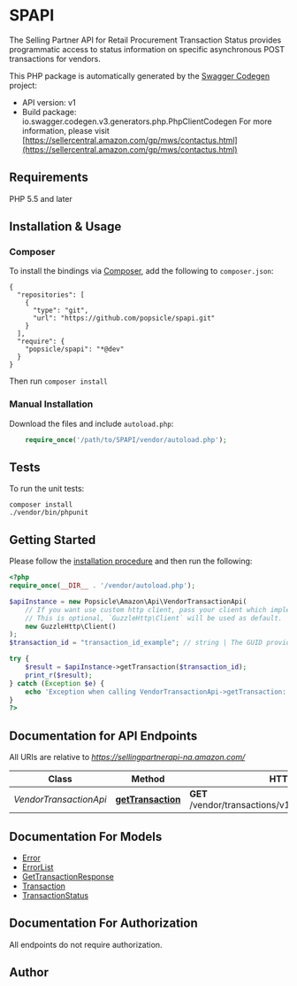 # SPAPI
The Selling Partner API for Retail Procurement Transaction Status provides programmatic access to status information on specific asynchronous POST transactions for vendors.

This PHP package is automatically generated by the [Swagger Codegen](https://github.com/swagger-api/swagger-codegen) project:

- API version: v1
- Build package: io.swagger.codegen.v3.generators.php.PhpClientCodegen
For more information, please visit [https://sellercentral.amazon.com/gp/mws/contactus.html](https://sellercentral.amazon.com/gp/mws/contactus.html)

## Requirements

PHP 5.5 and later

## Installation & Usage
### Composer

To install the bindings via [Composer](http://getcomposer.org/), add the following to `composer.json`:

```
{
  "repositories": [
    {
      "type": "git",
      "url": "https://github.com/popsicle/spapi.git"
    }
  ],
  "require": {
    "popsicle/spapi": "*@dev"
  }
}
```

Then run `composer install`

### Manual Installation

Download the files and include `autoload.php`:

```php
    require_once('/path/to/SPAPI/vendor/autoload.php');
```

## Tests

To run the unit tests:

```
composer install
./vendor/bin/phpunit
```

## Getting Started

Please follow the [installation procedure](#installation--usage) and then run the following:

```php
<?php
require_once(__DIR__ . '/vendor/autoload.php');

$apiInstance = new Popsicle\Amazon\Api\VendorTransactionApi(
    // If you want use custom http client, pass your client which implements `GuzzleHttp\ClientInterface`.
    // This is optional, `GuzzleHttp\Client` will be used as default.
    new GuzzleHttp\Client()
);
$transaction_id = "transaction_id_example"; // string | The GUID provided by Amazon in the 'transactionId' field in response to the post request of a specific transaction.

try {
    $result = $apiInstance->getTransaction($transaction_id);
    print_r($result);
} catch (Exception $e) {
    echo 'Exception when calling VendorTransactionApi->getTransaction: ', $e->getMessage(), PHP_EOL;
}
?>
```

## Documentation for API Endpoints

All URIs are relative to *https://sellingpartnerapi-na.amazon.com/*

Class | Method | HTTP request | Description
------------ | ------------- | ------------- | -------------
*VendorTransactionApi* | [**getTransaction**](docs/Api/VendorTransactionApi.md#gettransaction) | **GET** /vendor/transactions/v1/transactions/{transactionId} | 

## Documentation For Models

 - [Error](docs/Model/Error.md)
 - [ErrorList](docs/Model/ErrorList.md)
 - [GetTransactionResponse](docs/Model/GetTransactionResponse.md)
 - [Transaction](docs/Model/Transaction.md)
 - [TransactionStatus](docs/Model/TransactionStatus.md)

## Documentation For Authorization

 All endpoints do not require authorization.


## Author



